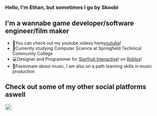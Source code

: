 ### Hello, I'm Ethan, but sometimes I go by Skoobi

## I'm a wannabe game developer/software engineer/film maker
- 🎥You can check out my youtube videos here[youtube]!
- 📝Currently studying Computer Science at Springfield Technical Community College
- 💻Designer and Programmer for [Starfruit Interactive][starfruit]! on [Roblox][roblox]!
- 🎹Passionate about music, I am also on a path learning skills in music production


## Check out some of my other social platforms aswell
[<img align="left" alt="codeSTACKr.com" width="22px" src="https://cdn-icons.flaticon.com/png/512/717/premium/717392.png?token=exp=1642376528~hmac=940667adbaf6e554027175c140bac3e4" />][instagram]









[youtube]: https://www.youtube.com/channel/UCPYYBtmz_DE67b87hUeG9Wg
[starfruit]: https://www.roblox.com/groups/10577228/StarFruit-Interactive#!/about
[roblox]: https://www.roblox.com/home
[instagram]: https://www.instagram.com/ethanferrabelo/